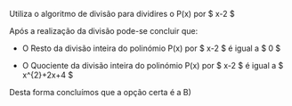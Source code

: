 Utiliza o algoritmo de divisão para dividires o P(x) por $  x-2 $

Após a realização da divisão pode-se concluir que: 

- O Resto da divisão inteira do polinómio P(x) por $ x-2 $ é igual a $ 0 $

- O Quociente da divisão inteira do polinómio P(x) por $ x-2 $ é igual a $ x^{2}+2x+4 $

Desta forma concluímos que a opção certa é a B)

